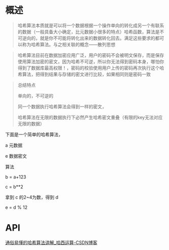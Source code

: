 # 概述

> 哈希算法本质就是可以将一个数据根据一个操作单向的转化成另一个有联系的数据（一般具备大小确定，比元数据小很多的特点）哈希函数，算法是不可逆向的，就是你不可能将转化出来的数据转化回去。满足这些要求的都可以称为哈希算法。与之相关联的概念——散列思想

> 哈希算法目前在数据加密应用广泛，用户的密码不会被明文保存，而是保存使用算法加密的密文，因为哈希不可逆，所以你无法得到密码本身，哪怕你得到了数据库最高权限！，密码的校验使用用户上传的密码再次执行这个哈希算法，把得到结果与存储的密文进行比较，如果相同则是密码一致

> 总结特点
>
> 单向的，不可逆的
>
> 同一个数据执行哈希算法会得到一样的密文，
>
> 哈希算法在无限的数据执行下必然产生哈希密文重叠（有限的key无法对应无限的数据）

下面是一个简单的哈希算法，

a 元数据

e 数据密文

算法

b = a+123

 c = b**2

拿到 c 的2~4为数，得到 d

e = d % 12

# API

[通俗易懂的哈希算法讲解\_哈西运算-CSDN博客](https://blog.csdn.net/zongyue_wang/article/details/81947142)
